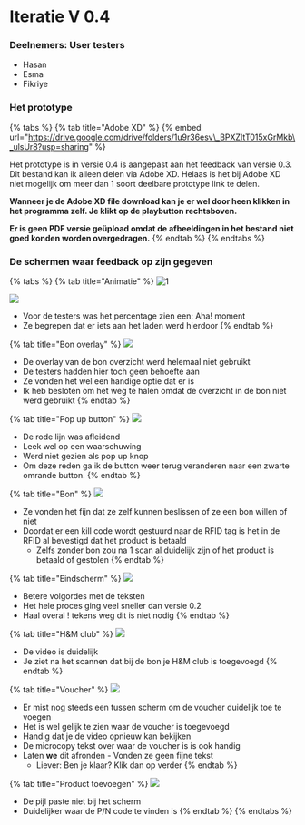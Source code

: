 # Iteratie V 0.4

### Deelnemers: User testers

* Hasan
* Esma
* Fikriye

### Het prototype

{% tabs %}
{% tab title="Adobe XD" %}
{% embed url="https://drive.google.com/drive/folders/1u9r36esv\_BPXZItT015xGrMkb\_ulsUr8?usp=sharing" %}

Het prototype is in versie 0.4 is aangepast aan het feedback van versie 0.3. Dit bestand kan ik alleen delen via Adobe XD. Helaas is het bij Adobe XD niet mogelijk om meer dan 1 soort deelbare prototype link te delen. 

**Wanneer je de Adobe XD file download kan je er wel door heen klikken in het programma zelf. Je klikt op de playbutton rechtsboven.**

**Er is geen PDF versie geüpload omdat de afbeeldingen in het bestand niet goed konden worden overgedragen.**
{% endtab %}
{% endtabs %}

### De schermen waar feedback op zijn gegeven

{% tabs %}
{% tab title="Animatie" %}
![1](../../.gitbook/assets/producten-scannen-1%20%281%29.jpg)

![](../../.gitbook/assets/producten-scannen-2.jpg)

* Voor de testers was het percentage zien een: Aha! moment
* Ze begrepen dat er iets aan het laden werd hierdoor
{% endtab %}

{% tab title="Bon overlay" %}
![](../../.gitbook/assets/overlay-bon.jpg)

* De overlay van de bon overzicht werd helemaal niet gebruikt
* De testers hadden hier toch geen behoefte aan
* Ze vonden het wel een handige optie dat er is
* Ik heb besloten om het weg te halen omdat de overzicht in de bon niet werd gebruikt
{% endtab %}

{% tab title="Pop up button" %}
![](../../.gitbook/assets/h-and-m-club-pagina%20%282%29.jpg)

* De rode lijn was afleidend
* Leek wel op een waarschuwing
* Werd niet gezien als pop up knop
* Om deze reden ga ik de button weer terug veranderen naar een zwarte omrande button.
{% endtab %}

{% tab title="Bon" %}
![](../../.gitbook/assets/bon%20%282%29.jpg)

* Ze vonden het fijn dat ze zelf kunnen beslissen of ze een bon willen of niet
* Doordat er een kill code wordt gestuurd naar de RFID tag is het in de RFID al bevestigd dat het product is betaald
  * Zelfs zonder bon zou na 1 scan al duidelijk zijn of het product is betaald of gestolen
{% endtab %}

{% tab title="Eindscherm" %}
![](../../.gitbook/assets/eindscherm%20%281%29.jpg)

* Betere volgordes met de teksten
* Het hele proces ging veel sneller dan versie 0.2
* Haal overal ! tekens weg dit is niet nodig
{% endtab %}

{% tab title="H&M club" %}
![](../../.gitbook/assets/h-and-m-club-kaart-scannen-1%20%281%29.jpg)

* De video is duidelijk 
* Je ziet na het scannen dat bij de bon je H&M club is toegevoegd
{% endtab %}

{% tab title="Voucher" %}
![](../../.gitbook/assets/h-and-m-club-kaart-scannen-4.jpg)

* Er mist nog steeds een tussen scherm om de voucher duidelijk toe te voegen
* Het is wel gelijk te zien waar de voucher is toegevoegd
* Handig dat je de video opnieuw kan bekijken
* De microcopy tekst over waar de voucher is is ook handig
* Laten **we** dit afronden - Vonden ze geen fijne tekst
  * Liever: Ben je klaar? Klik dan op verder
{% endtab %}

{% tab title="Product toevoegen" %}
![](../../.gitbook/assets/mist-product-p-n-code-invoeren.jpg)

* De pijl paste niet bij het scherm
* Duidelijker waar de P/N code te vinden is
{% endtab %}
{% endtabs %}

